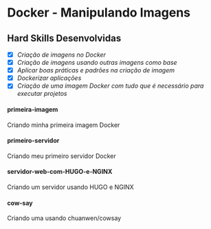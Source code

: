 # Docker - Manipulando Imagens

## Hard Skills Desenvolvidas

- [X] _Criação de imagens no Docker_
- [X] _Criação de imagens usando outras imagens como base_
- [X] _Aplicar boas práticas e padrões na criação de imagem_
- [X] _Dockerizar aplicações_
- [X] _Criação de uma imagem Docker com tudo que é necessário para executar projetos_

#### primeira-imagem
Criando minha primeira imagem Docker

#### primeiro-servidor
Criando meu primeiro servidor Docker

#### servidor-web-com-HUGO-e-NGINX
Criando um servidor usando HUGO e NGINX

#### cow-say
Criando uma usando chuanwen/cowsay
